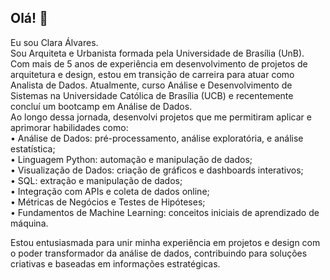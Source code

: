 ## Olá! 👋  
  
Eu sou Clara Álvares.  
Sou Arquiteta e Urbanista formada pela Universidade de Brasília (UnB). Com mais de 5 anos de experiência em desenvolvimento de projetos de arquitetura e design, estou em transição de carreira para atuar como Analista de Dados. Atualmente, curso Análise e Desenvolvimento de Sistemas na Universidade Católica de Brasília (UCB) e recentemente concluí um bootcamp em Análise de Dados.  
Ao longo dessa jornada, desenvolvi projetos que me permitiram aplicar e aprimorar habilidades como:  
  •	Análise de Dados: pré-processamento, análise exploratória, e análise estatística;  
  •	Linguagem Python: automação e manipulação de dados;  
  •	Visualização de Dados: criação de gráficos e dashboards interativos;  
  •	SQL: extração e manipulação de dados;  
  •	Integração com APIs e coleta de dados online;  
  •	Métricas de Negócios e Testes de Hipóteses;  
  •	Fundamentos de Machine Learning: conceitos iniciais de aprendizado de máquina.  
  
Estou entusiasmada para unir minha experiência em projetos e design com o poder transformador da análise de dados, contribuindo para soluções criativas e baseadas em informações estratégicas.  

<!--
**claraalvares/claraalvares** is a ✨ _special_ ✨ repository because its `README.md` (this file) appears on your GitHub profile.

Here are some ideas to get you started:

- 🔭 I’m currently working on ...
- 🌱 I’m currently learning ...
- 👯 I’m looking to collaborate on ...
- 🤔 I’m looking for help with ...
- 💬 Ask me about ...
- 📫 How to reach me: ...
- 😄 Pronouns: ...
- ⚡ Fun fact: ...
-->
